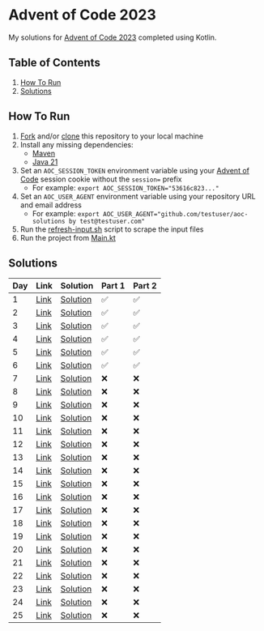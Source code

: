 # Advent of Code 2023

My solutions for [Advent of Code 2023](https://adventofcode.com/2023) completed using Kotlin.

## Table of Contents

1. [How To Run](#how-to-run)
2. [Solutions](#solutions)

## How To Run

1. [Fork](https://github.com/MoritzHayden/aoc-2023/fork) and/or [clone](https://docs.github.com/en/repositories/creating-and-managing-repositories/cloning-a-repository) this repository to your local machine
2. Install any missing dependencies:
    - [Maven](https://maven.apache.org/download.cgi)
    - [Java 21](https://www.oracle.com/java/technologies/downloads/#java21)
3. Set an `AOC_SESSION_TOKEN` environment variable using your [Advent of Code](https://adventofcode.com/) session cookie without the `session=` prefix
   - For example: `export AOC_SESSION_TOKEN="53616c823..."`
4. Set an `AOC_USER_AGENT` environment variable using your repository URL and email address
   - For example: `export AOC_USER_AGENT="github.com/testuser/aoc-solutions by test@testuser.com"`
5. Run the [refresh-input.sh](scripts/refresh-input.sh) script to scrape the input files
6. Run the project from [Main.kt](src/main/kotlin/dev/hmoritz/aoc2023/Main.kt)

## Solutions

| Day | Link                                         | Solution                                                      | Part 1 | Part 2 |
|-----|----------------------------------------------|---------------------------------------------------------------|--------|--------|
| 1   | [Link](https://adventofcode.com/2023/day/1)  | [Solution](src/main/kotlin/dev/hmoritz/aoc2023/days/Day01.kt) | ✅      | ✅      |
| 2   | [Link](https://adventofcode.com/2023/day/2)  | [Solution](src/main/kotlin/dev/hmoritz/aoc2023/days/Day02.kt) | ✅      | ✅      |
| 3   | [Link](https://adventofcode.com/2023/day/3)  | [Solution](src/main/kotlin/dev/hmoritz/aoc2023/days/Day03.kt) | ✅      | ✅      |
| 4   | [Link](https://adventofcode.com/2023/day/4)  | [Solution](src/main/kotlin/dev/hmoritz/aoc2023/days/Day04.kt) | ✅      | ✅      |
| 5   | [Link](https://adventofcode.com/2023/day/5)  | [Solution](src/main/kotlin/dev/hmoritz/aoc2023/days/Day05.kt) | ✅      | ✅      |
| 6   | [Link](https://adventofcode.com/2023/day/6)  | [Solution](src/main/kotlin/dev/hmoritz/aoc2023/days/Day06.kt) | ✅      | ✅      |
| 7   | [Link](https://adventofcode.com/2023/day/7)  | [Solution](src/main/kotlin/dev/hmoritz/aoc2023/days/Day07.kt) | ❌      | ❌      |
| 8   | [Link](https://adventofcode.com/2023/day/8)  | [Solution](src/main/kotlin/dev/hmoritz/aoc2023/days/Day08.kt) | ❌      | ❌      |
| 9   | [Link](https://adventofcode.com/2023/day/9)  | [Solution](src/main/kotlin/dev/hmoritz/aoc2023/days/Day09.kt) | ❌      | ❌      |
| 10  | [Link](https://adventofcode.com/2023/day/10) | [Solution](src/main/kotlin/dev/hmoritz/aoc2023/days/Day10.kt) | ❌      | ❌      |
| 11  | [Link](https://adventofcode.com/2023/day/11) | [Solution](src/main/kotlin/dev/hmoritz/aoc2023/days/Day11.kt) | ❌      | ❌      |
| 12  | [Link](https://adventofcode.com/2023/day/12) | [Solution](src/main/kotlin/dev/hmoritz/aoc2023/days/Day12.kt) | ❌      | ❌      |
| 13  | [Link](https://adventofcode.com/2023/day/13) | [Solution](src/main/kotlin/dev/hmoritz/aoc2023/days/Day13.kt) | ❌      | ❌      |
| 14  | [Link](https://adventofcode.com/2023/day/14) | [Solution](src/main/kotlin/dev/hmoritz/aoc2023/days/Day14.kt) | ❌      | ❌      |
| 15  | [Link](https://adventofcode.com/2023/day/15) | [Solution](src/main/kotlin/dev/hmoritz/aoc2023/days/Day15.kt) | ❌      | ❌      |
| 16  | [Link](https://adventofcode.com/2023/day/16) | [Solution](src/main/kotlin/dev/hmoritz/aoc2023/days/Day16.kt) | ❌      | ❌      |
| 17  | [Link](https://adventofcode.com/2023/day/17) | [Solution](src/main/kotlin/dev/hmoritz/aoc2023/days/Day17.kt) | ❌      | ❌      |
| 18  | [Link](https://adventofcode.com/2023/day/18) | [Solution](src/main/kotlin/dev/hmoritz/aoc2023/days/Day18.kt) | ❌      | ❌      |
| 19  | [Link](https://adventofcode.com/2023/day/19) | [Solution](src/main/kotlin/dev/hmoritz/aoc2023/days/Day19.kt) | ❌      | ❌      |
| 20  | [Link](https://adventofcode.com/2023/day/20) | [Solution](src/main/kotlin/dev/hmoritz/aoc2023/days/Day20.kt) | ❌      | ❌      |
| 21  | [Link](https://adventofcode.com/2023/day/21) | [Solution](src/main/kotlin/dev/hmoritz/aoc2023/days/Day21.kt) | ❌      | ❌      |
| 22  | [Link](https://adventofcode.com/2023/day/22) | [Solution](src/main/kotlin/dev/hmoritz/aoc2023/days/Day22.kt) | ❌      | ❌      |
| 23  | [Link](https://adventofcode.com/2023/day/23) | [Solution](src/main/kotlin/dev/hmoritz/aoc2023/days/Day23.kt) | ❌      | ❌      |
| 24  | [Link](https://adventofcode.com/2023/day/24) | [Solution](src/main/kotlin/dev/hmoritz/aoc2023/days/Day24.kt) | ❌      | ❌      |
| 25  | [Link](https://adventofcode.com/2023/day/25) | [Solution](src/main/kotlin/dev/hmoritz/aoc2023/days/Day25.kt) | ❌      | ❌      |
